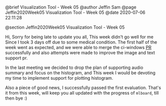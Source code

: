 @brief Visualization Tool - Week 05
@author Jeffin Sam
@page Jeffin2020Week05 Visualization Tool - Week 05
@date 2020-07-06 22:11:28

@section Jeffin2020Week05 Visualization Tool - Week 05

Hi, Sorry for being late to update you all, This week didn't go well for me Since I took 3 days off due to some medical condition. The first half of the week went as expected, and we were able to merge the ci-windows [PR](https://github.com/mlpack/mlboard/pull/9) successfully and also attempts were made to improve the image and text support pr.

In the last meeting we decided to drop the plan of supporting audio summary and focus on the histogram, and This week I would be devoting my time to implement support for plotting histogram.

Also a piece of good news, I successfully passed the first evaluation. That's it from this week, will keep you all updated with the progress of `mlboard`, till then bye :) 

